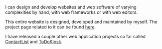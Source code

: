 I can design and develop websites and web software of varying complexities by hand, with web frameworks or with web editors.

This entire website is designed, developed and maintained by myself. The project page related to it can be found [here](../projects/ctclsite/).

I have released a couple other web application projects so far called [ContactList](../projects/contactlist/) and [ToDoKiosk](../projects/todokiosk).

